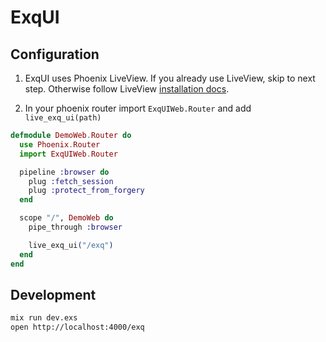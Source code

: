 # ExqUI

## Configuration

1) ExqUI uses Phoenix LiveView. If you already use LiveView, skip to
next step. Otherwise follow LiveView [installation docs](https://hexdocs.pm/phoenix_live_view/installation.html).

2) In your phoenix router import `ExqUIWeb.Router` and add
`live_exq_ui(path)`

```elixir
defmodule DemoWeb.Router do
  use Phoenix.Router
  import ExqUIWeb.Router

  pipeline :browser do
    plug :fetch_session
    plug :protect_from_forgery
  end

  scope "/", DemoWeb do
    pipe_through :browser

    live_exq_ui("/exq")
  end
end
```

## Development

```sh
mix run dev.exs
open http://localhost:4000/exq
```
